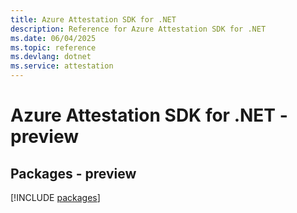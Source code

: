 ```yaml
---
title: Azure Attestation SDK for .NET
description: Reference for Azure Attestation SDK for .NET
ms.date: 06/04/2025
ms.topic: reference
ms.devlang: dotnet
ms.service: attestation
---
```

# Azure Attestation SDK for .NET - preview
## Packages - preview
[!INCLUDE [packages](attestation-index.md)]